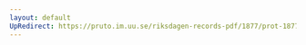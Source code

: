 ```yaml
---
layout: default
UpRedirect: https://pruto.im.uu.se/riksdagen-records-pdf/1877/prot-1877--ak--058/prot-1877--ak--058_023.pdf
---
```


